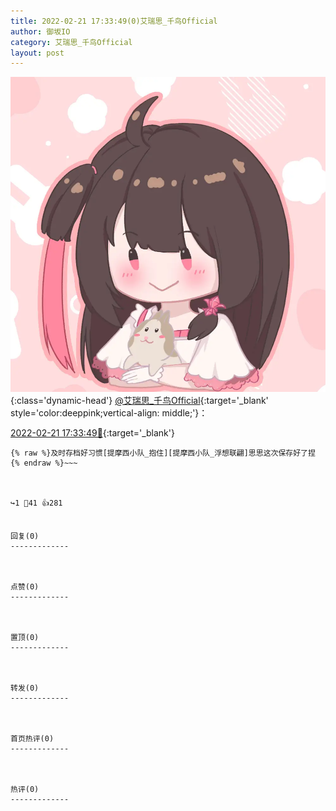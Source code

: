```yaml
---
title: 2022-02-21 17:33:49(0)艾瑞思_千鸟Official
author: 御坂IO
category: 艾瑞思_千鸟Official
layout: post
---
```


![img](/images/7e08840c56f251de28bdf766b647bd5fe9a5d50a.jpg){:class='dynamic-head'}
[@艾瑞思_千鸟Official](https://space.bilibili.com/1090010845/dynamic){:target='_blank' style='color:deeppink;vertical-align: middle;'}：

[2022-02-21 17:33:49🔗](https://t.bilibili.com/629632022227746474){:target='_blank'}

~~~
{% raw %}及时存档好习惯[提摩西小队_抱住][提摩西小队_浮想联翩]思思这次保存好了捏
{% endraw %}~~~



↪️1 💬41 👍281


回复(0)
-------------



点赞(0)
-------------



置顶(0)
-------------



转发(0)
-------------



首页热评(0)
-------------



热评(0)
-------------



